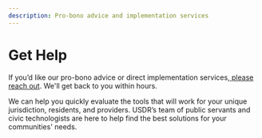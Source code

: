 ```yaml
---
description: Pro-bono advice and implementation services
---
```


# Get Help

If you’d like our pro-bono advice or direct implementation services,[ please reach out](https://www.usdigitalresponse.org/request-help/). We'll get back to you within hours.

‌We can help you quickly evaluate the tools that will work for your unique jurisdiction, residents, and providers. USDR’s team of public servants and civic technologists are here to help find the best solutions for your communities' needs.  


